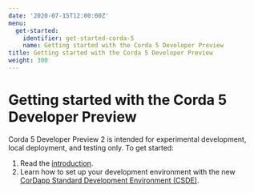 ```yaml
---
date: '2020-07-15T12:00:00Z'
menu:
  get-started:
    identifier: get-started-corda-5
    name: Getting started with the Corda 5 Developer Preview
title: Getting started with the Corda 5 Developer Preview
weight: 300
---
```


# Getting started with the Corda 5 Developer Preview

Corda 5 Developer Preview 2 is intended for experimental development, local deployment, and testing only. To get started:
1. Read the [introduction](../../en/platform/corda/5.0-dev-preview-2/introduction/introduction.html).
2. Learn how to set up your development environment with the new [CorDapp Standard Development Environment (CSDE)]((../../en/platform/corda/5.0-dev-preview-2/getting-started/get-started.html)).
